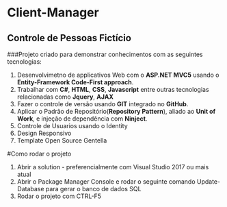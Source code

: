 # Client-Manager
## Controle de Pessoas Fictício
###Projeto criado para demonstrar conhecimentos com as seguintes tecnologias:

1. Desenvolvimetno de applicativos Web com o **ASP.NET MVC5** usando o **Entity-Framework Code-First approach**.
2. Trabalhar com **C#**, **HTML**, **CSS**, **Javascript** entre outras tecnologias relacionadas como **Jquery**, **AJAX**
3. Fazer o controle de versão usando **GIT** integrado no **GitHub**.
4. Aplicar o Padrão de Repositório(**Repository Pattern**), aliado ao **Unit of Work**, e injeção de dependência com **Ninject**.
5. Controle de Usuarios usando o Identity
6. Design Responsivo
7. Template Open Source Gentella

#Como rodar o projeto

1. Abrir a solution - preferencialmente com Visual Studio 2017 ou mais atual
2. Abrir o Package Manager Console e rodar o seguinte comando Update-Database para gerar o banco de dados SQL
3. Rodar o projeto com CTRL-F5
